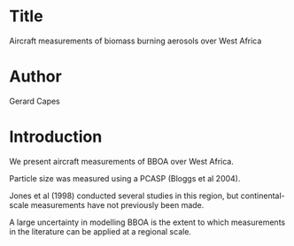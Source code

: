 # Title
Aircraft measurements of biomass burning aerosols over West Africa

# Author
Gerard Capes

# Introduction
We present aircraft measurements of BBOA over West Africa.

Particle size was measured using a PCASP (Bloggs et al 2004).

Jones et al (1998) conducted several studies in this region,
but continental-scale measurements have not previously been made.

A large uncertainty in modelling BBOA is the extent to which
measurements in the literature can be applied at a regional scale.
